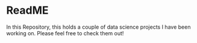 # ReadME
In this Repository, this holds a couple of data science projects I have been working on. Please feel free to check them out! 
